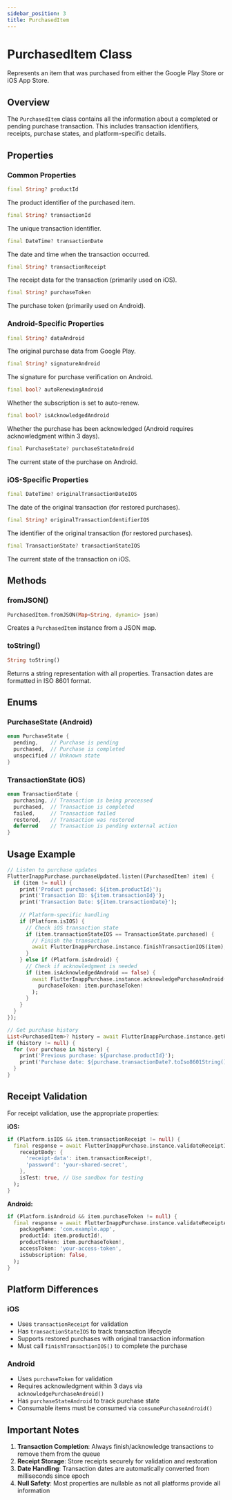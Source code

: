 ```yaml
---
sidebar_position: 3
title: PurchasedItem
---
```


# PurchasedItem Class

Represents an item that was purchased from either the Google Play Store or iOS App Store.

## Overview

The `PurchasedItem` class contains all the information about a completed or pending purchase transaction. This includes transaction identifiers, receipts, purchase states, and platform-specific details.

## Properties

### Common Properties

```dart
final String? productId
```
The product identifier of the purchased item.

```dart
final String? transactionId
```
The unique transaction identifier.

```dart
final DateTime? transactionDate
```
The date and time when the transaction occurred.

```dart
final String? transactionReceipt
```
The receipt data for the transaction (primarily used on iOS).

```dart
final String? purchaseToken
```
The purchase token (primarily used on Android).

### Android-Specific Properties

```dart
final String? dataAndroid
```
The original purchase data from Google Play.

```dart
final String? signatureAndroid
```
The signature for purchase verification on Android.

```dart
final bool? autoRenewingAndroid
```
Whether the subscription is set to auto-renew.

```dart
final bool? isAcknowledgedAndroid
```
Whether the purchase has been acknowledged (Android requires acknowledgment within 3 days).

```dart
final PurchaseState? purchaseStateAndroid
```
The current state of the purchase on Android.

### iOS-Specific Properties

```dart
final DateTime? originalTransactionDateIOS
```
The date of the original transaction (for restored purchases).

```dart
final String? originalTransactionIdentifierIOS
```
The identifier of the original transaction (for restored purchases).

```dart
final TransactionState? transactionStateIOS
```
The current state of the transaction on iOS.

## Methods

### fromJSON()
```dart
PurchasedItem.fromJSON(Map<String, dynamic> json)
```
Creates a `PurchasedItem` instance from a JSON map.

### toString()
```dart
String toString()
```
Returns a string representation with all properties. Transaction dates are formatted in ISO 8601 format.

## Enums

### PurchaseState (Android)

```dart
enum PurchaseState {
  pending,    // Purchase is pending
  purchased,  // Purchase is completed
  unspecified // Unknown state
}
```

### TransactionState (iOS)

```dart
enum TransactionState {
  purchasing, // Transaction is being processed
  purchased,  // Transaction is completed
  failed,     // Transaction failed
  restored,   // Transaction was restored
  deferred    // Transaction is pending external action
}
```

## Usage Example

```dart
// Listen to purchase updates
FlutterInappPurchase.purchaseUpdated.listen((PurchasedItem? item) {
  if (item != null) {
    print('Product purchased: ${item.productId}');
    print('Transaction ID: ${item.transactionId}');
    print('Transaction Date: ${item.transactionDate}');
    
    // Platform-specific handling
    if (Platform.isIOS) {
      // Check iOS transaction state
      if (item.transactionStateIOS == TransactionState.purchased) {
        // Finish the transaction
        await FlutterInappPurchase.instance.finishTransactionIOS(item);
      }
    } else if (Platform.isAndroid) {
      // Check if acknowledgment is needed
      if (item.isAcknowledgedAndroid == false) {
        await FlutterInappPurchase.instance.acknowledgePurchaseAndroid(
          purchaseToken: item.purchaseToken!
        );
      }
    }
  }
});

// Get purchase history
List<PurchasedItem>? history = await FlutterInappPurchase.instance.getPurchaseHistory();
if (history != null) {
  for (var purchase in history) {
    print('Previous purchase: ${purchase.productId}');
    print('Purchase date: ${purchase.transactionDate?.toIso8601String()}');
  }
}
```

## Receipt Validation

For receipt validation, use the appropriate properties:

**iOS:**
```dart
if (Platform.isIOS && item.transactionReceipt != null) {
  final response = await FlutterInappPurchase.instance.validateReceiptIos(
    receiptBody: {
      'receipt-data': item.transactionReceipt!,
      'password': 'your-shared-secret',
    },
    isTest: true, // Use sandbox for testing
  );
}
```

**Android:**
```dart
if (Platform.isAndroid && item.purchaseToken != null) {
  final response = await FlutterInappPurchase.instance.validateReceiptAndroid(
    packageName: 'com.example.app',
    productId: item.productId!,
    productToken: item.purchaseToken!,
    accessToken: 'your-access-token',
    isSubscription: false,
  );
}
```

## Platform Differences

### iOS
- Uses `transactionReceipt` for validation
- Has `transactionStateIOS` to track transaction lifecycle
- Supports restored purchases with original transaction information
- Must call `finishTransactionIOS()` to complete the purchase

### Android
- Uses `purchaseToken` for validation
- Requires acknowledgment within 3 days via `acknowledgePurchaseAndroid()`
- Has `purchaseStateAndroid` to track purchase state
- Consumable items must be consumed via `consumePurchaseAndroid()`

## Important Notes

1. **Transaction Completion**: Always finish/acknowledge transactions to remove them from the queue
2. **Receipt Storage**: Store receipts securely for validation and restoration
3. **Date Handling**: Transaction dates are automatically converted from milliseconds since epoch
4. **Null Safety**: Most properties are nullable as not all platforms provide all information